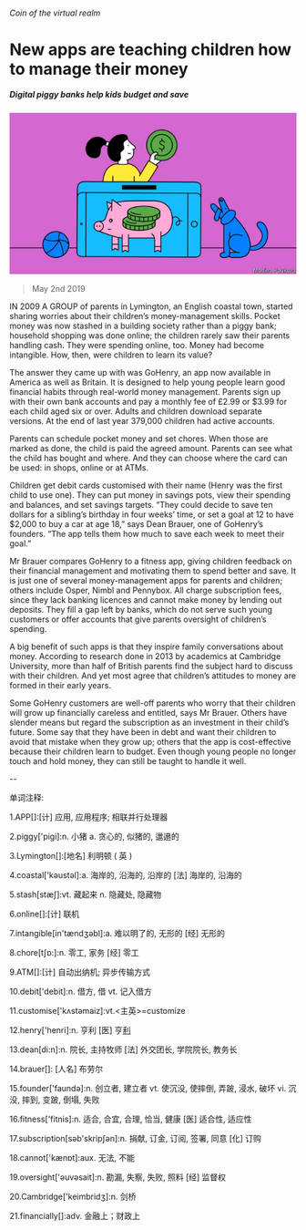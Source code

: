 ###### Coin of the virtual realm

# New apps are teaching children how to manage their money 

##### Digital piggy banks help kids budget and save 

![image](images/20190504_SRD005_0.jpg) 

> May 2nd 2019 

IN 2009 A GROUP of parents in Lymington, an English coastal town, started sharing worries about their children’s money-management skills. Pocket money was now stashed in a building society rather than a piggy bank; household shopping was done online; the children rarely saw their parents handling cash. They were spending online, too. Money had become intangible. How, then, were children to learn its value? 

The answer they came up with was GoHenry, an app now available in America as well as Britain. It is designed to help young people learn good financial habits through real-world money management. Parents sign up with their own bank accounts and pay a monthly fee of £2.99 or $3.99 for each child aged six or over. Adults and children download separate versions. At the end of last year 379,000 children had active accounts. 

Parents can schedule pocket money and set chores. When those are marked as done, the child is paid the agreed amount. Parents can see what the child has bought and where. And they can choose where the card can be used: in shops, online or at ATMs. 

Children get debit cards customised with their name (Henry was the first child to use one). They can put money in savings pots, view their spending and balances, and set savings targets. “They could decide to save ten dollars for a sibling’s birthday in four weeks’ time, or set a goal at 12 to have $2,000 to buy a car at age 18,” says Dean Brauer, one of GoHenry’s founders. “The app tells them how much to save each week to meet their goal.” 

Mr Brauer compares GoHenry to a fitness app, giving children feedback on their financial management and motivating them to spend better and save. It is just one of several money-management apps for parents and children; others include Osper, Nimbl and Pennybox. All charge subscription fees, since they lack banking licences and cannot make money by lending out deposits. They fill a gap left by banks, which do not serve such young customers or offer accounts that give parents oversight of children’s spending. 

A big benefit of such apps is that they inspire family conversations about money. According to research done in 2013 by academics at Cambridge University, more than half of British parents find the subject hard to discuss with their children. And yet most agree that children’s attitudes to money are formed in their early years. 

Some GoHenry customers are well-off parents who worry that their children will grow up financially careless and entitled, says Mr Brauer. Others have slender means but regard the subscription as an investment in their child’s future. Some say that they have been in debt and want their children to avoid that mistake when they grow up; others that the app is cost-effective because their children learn to budget. Even though young people no longer touch and hold money, they can still be taught to handle it well. 

-- 

 单词注释:

1.APP[]:[计] 应用, 应用程序; 相联并行处理器 

2.piggy['pigi]:n. 小猪 a. 贪心的, 似猪的, 邋遢的 

3.Lymington[]:[地名] 利明顿 ( 英 ) 

4.coastal['kәustәl]:a. 海岸的, 沿海的, 沿岸的 [法] 海岸的, 沿海的 

5.stash[stæʃ]:vt. 藏起来 n. 隐藏处, 隐藏物 

6.online[]:[计] 联机 

7.intangible[in'tændʒәbl]:a. 难以明了的, 无形的 [经] 无形的 

8.chore[tʃɒ:]:n. 零工, 家务 [经] 零工 

9.ATM[]:[计] 自动出纳机; 异步传输方式 

10.debit['debit]:n. 借方, 借 vt. 记入借方 

11.customise['kʌstәmaiz]:vt.<主英>=customize 

12.henry['henri]:n. 亨利 [医] 亨[利](电感应单位) 

13.dean[di:n]:n. 院长, 主持牧师 [法] 外交团长, 学院院长, 教务长 

14.brauer[]: [人名] 布劳尔 

15.founder['faundә]:n. 创立者, 建立者 vt. 使沉没, 使摔倒, 弄跛, 浸水, 破坏 vi. 沉没, 摔到, 变跛, 倒塌, 失败 

16.fitness['fitnis]:n. 适合, 合宜, 合理, 恰当, 健康 [医] 适合性, 适应性 

17.subscription[sәb'skripʃәn]:n. 捐献, 订金, 订阅, 签署, 同意 [化] 订购 

18.cannot['kænɒt]:aux. 无法, 不能 

19.oversight['әuvәsait]:n. 勘漏, 失察, 失败, 照料 [经] 监督权 

20.Cambridge['keimbridʒ]:n. 剑桥 

21.financially[]:adv. 金融上；财政上 

